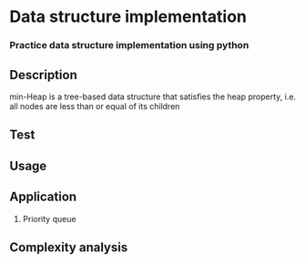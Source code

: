 # Data structure implementation
### Practice data structure implementation using python

## Description
min-Heap is a tree-based data structure that satisfies the heap property, i.e. all nodes are less than or equal of its children

## Test

## Usage

## Application
1. Priority queue

## Complexity analysis
